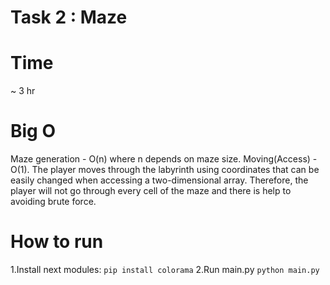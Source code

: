 # Task 2 : Maze
# Time
~ 3 hr
# Big O
Maze generation - O(n) where n depends on maze size.
Moving(Access) - O(1). The player moves through the labyrinth using coordinates that can be easily changed when accessing a two-dimensional array. Therefore, the player will not go through every cell of the maze and there is help to avoiding brute force.
# How to run
1.Install next modules:
    ```
    pip install colorama
    ```
2.Run main.py
    ```
    python main.py
    ```
